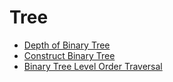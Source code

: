 # Tree

* [Depth of Binary Tree](depth_of_binary_tree.md)
* [Construct Binary Tree](construct_binary_tree.md)
* [Binary Tree Level Order Traversal](binary_tree_level_order_traversal.md)
